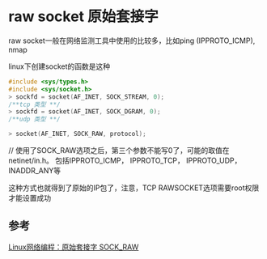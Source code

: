 
# raw socket 原始套接字

raw socket一般在网络监测工具中使用的比较多，比如ping (IPPROTO_ICMP), nmap

linux下创建socket的函数是这种
```c
#include <sys/types.h>     
#include <sys/socket.h>
> sockfd = socket(AF_INET, SOCK_STREAM, 0);
/**tcp 类型 **/
> sockfd = socket(AF_INET, SOCK_DGRAM, 0); 
/**udp 类型 **/

> socket(AF_INET, SOCK_RAW, protocol); 
```
// 使用了SOCK_RAW选项之后，第三个参数不能写0了，可能的取值在netinet/in.h。 包括IPPROTO_ICMP， IPPROTO_TCP， IPPROTO_UDP，INADDR_ANY等

这种方式也就得到了原始的IP包了，注意，TCP RAWSOCKET选项需要root权限才能设置成功

## 参考
[Linux网络编程：原始套接字 SOCK_RAW](http://abcdxyzk.github.io/blog/2015/04/14/kernel-net-sock-raw/)